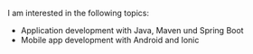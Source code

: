 
I am interested in the following topics: 

* Application development with Java, Maven und Spring Boot
* Mobile app development with Android and Ionic

